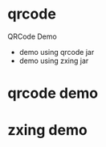 # qrcode
QRCode Demo
+ demo using qrcode jar
+ demo using zxing jar   
# qrcode demo    
# zxing demo